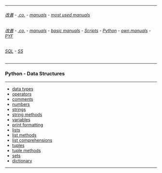 
---

###### [改善](https://github.com/ttltrk/0C/blob/master/README.MD) - [.co.](https://github.com/ttltrk/PRG/blob/master/CODING.MD) - [manuals](https://github.com/ttltrk/PRG/blob/master/MAN.MD) - [most used manuals](https://github.com/ttltrk/PRG/blob/master/MUM.MD)

###### [改善](https://github.com/ttltrk/0C/blob/master/README.MD) - [.co.](https://github.com/ttltrk/PRG/blob/master/CODING.MD) - [manuals](https://github.com/ttltrk/PRG/blob/master/MAN.MD) - [basic manuals](https://github.com/ttltrk/PRG/blob/master/MANUALS.MD) - [Scripts](https://github.com/ttltrk/PRG/blob/master/PY/DOC/SC/SC.MD) - [Python](https://github.com/ttltrk/PRG/blob/master/PY/DOC/PY/PY.MD) - [own manuals](https://github.com/ttltrk/PRG/blob/master/PY/DOC/PY/MAN/MAN.MD) - [PYF](https://github.com/ttltrk/PRG/blob/master/PY/DOC/PYF/PYF.MD)

###### [SQL](https://github.com/ttltrk/DB/blob/master/SQL/DOC/OSM/OSQLM/SQLM/SQLM.MD#^) - [SS](https://github.com/ttltrk/ELSE/blob/master/SHELL/OSSM/SSCR/SSCR.MD)

---

<h3 id='^'>Python - Data Structures</h3>

---

* [data types](https://github.com/ttltrk/PRG/blob/master/PY/DOC/PYF/DataStruct/DaTy/DT.MD)
* [operators](https://github.com/ttltrk/PRG/blob/master/PY/DOC/PYF/DataStruct/OP/OP.MD)
* [comments](https://github.com/ttltrk/PRG/blob/master/PY/DOC/PYF/DataStruct/COMM/COMM.MD)
* [numbers](https://github.com/ttltrk/PRG/blob/master/PY/DOC/PYF/DataStruct/Nums/Nums.MD)
* [strings](https://github.com/ttltrk/PRG/blob/master/PY/DOC/PYF/DataStruct/Str/Str.MD)
* [string methods](https://github.com/ttltrk/PRG/blob/master/PY/DOC/PYF/DataStruct/StrMe/StrMe.MD)
* [variables](https://github.com/ttltrk/PRG/blob/master/PY/DOC/PYF/DataStruct/Var/Var.MD)
* [print formatting](https://github.com/ttltrk/PRG/blob/master/PY/DOC/PYF/DataStruct/PrFo/PrFo.MD)
* [lists](https://github.com/ttltrk/PRG/blob/master/PY/DOC/PYF/DataStruct/Lists/Lists.MD)
* [list methods](https://github.com/ttltrk/PRG/blob/master/PY/DOC/PYF/DataStruct/LiMe/LiMe.MD)
* [list comprehensions](https://github.com/ttltrk/PRG/blob/master/PY/DOC/PYF/DataStruct/LiCo/LiCo.MD)
* <a href='#tuples'>tuples</a>
* <a href='#tupmeth'>tuple methods</a>
* <a href='#sets'>sets</a>
* <a href='#dictionary'>dictionary</a>

---
